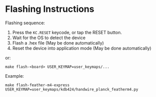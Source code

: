 # Flashing Instructions

Flashing sequence:

1. Press the `KC.RESET` keycode, or tap the RESET button.
2. Wait for the OS to detect the device
3. Flash a .hex file (May be done automatically)
4. Reset the device into application mode (May be done automatically)

or:

    make flash-<board> USER_KEYMAP=user_keymaps/...

Example:

	make flash-feather-m4-express USER_KEYMAP=user_keymaps/kdb424/handwire_planck_featherm4.py


